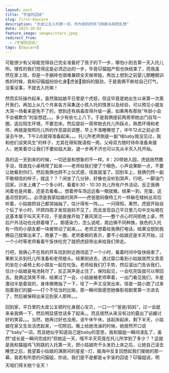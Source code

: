 ```yaml
---
layout: post
title: "宇宙的囚徒"
slug: first-daycare
description: "太皮公主入托第一天，作为爸妈的鸡飞狗跳与胡思乱想"
date: 2023-10-02
feature_image: images/stars.jpeg
redirect_from:
  - /宇宙的囚徒/
tags: [daycare]
---
```


可能很少有父母能觉得自己完全准备好了孩子的下一步，哪怕小到去第一天入托儿所。理性的我们觉得这是必须迈出的一步，毕竟🐱猫姐产假也快结束了，而我虽然在家上班，但是一手搬砖也很难兼顾全天候带娃。再加上想到之前婴儿期睡眠训练的时候，我和🐱猫姐纷纷化身🐯虎爸🐺狼妈的狠劲，于是我俩不断给自己打气，没事没事，不就去入托嘛！

然而实际操作起来，虽然我姑娘平日里是个虎妞，但这毕竟是她出生以来第一次离开我们，再加上从几个月来各方采集送小孩入托的情景以及经验，可以预见小朋友大哭一场看来是免不了的，想到还有病毒库得升级一遍，如果再有那些“年龄小会不会被欺负”的妄想症。。。多少有些七上八下。于是我俩提前两周带她出门自驾一圈，适应陌生环境，不要恋床。然后提前一周带她去托儿所踩点，熟悉环境和老师，再就是按照托儿所的作息提前调整，早上不准睡懒觉了，中午12点之前必须滚去午休，下午2点就得准备起来。。。托儿所老师倒是一副“啥baby我没见过，我和他们谈笑风生”的样子，尤其在得知我请假一周，父母双方随时待命准备来接人，她笑着😊让我们不要如临大敌，退一步再不济也可以先从半天入托开始。

真的这一天到来的时候，一切还是和想象的不一样。8：20带她入园，虎妞居然撒手没，径直找小桌椅爬了起来——老师给我们使了个眼色，小声说果断一点，不要让她看到你们，然后我俩也顾不上仪式感，径直就溜了。回到车上，我俩仍然一副不敢相信的样子，就这？？？闲坐了几分钟，好像也没听到哭声，行吧，一脚油门回家。沙发上瘫了一个多小时，看着9:30 - 10:30 托儿所有户外活动，反正我俩闲着也是闲着，还是去看看。。想着停车场远远看一眼就撤。结果一到，完蛋，这虽迟但到的。。必须是我家姑娘的哭声——虎爸狼妈像特工片一样躲在矮树丛背后听着，小姑娘把自己都哭抽抽了，估计得有一阵。。。一问得知，果然，虎妞开始自个玩了半小时，环顾四周才发现爸妈不见了，而且发现自己平日里几句中文吆喝在这基本属于叫天天不应，于是直接开始了暴风哭泣——整个点心时间拒绝上桌，然后户外活动也光顾着嚎了。。那感染力，怎么说呢，周边俩不同种族，肤色的入托有一阵的小朋友都一块被带动了起来。。。老师正想着给我俩打电话，结果没想到我俩自己就窜出来了。商量了一圈，老师委婉的表示，要不小姑娘还是半天开始，过一个小时等老师看着午饭快吃完了就把虎妞带出来给我们带走。

行吧，我俩心不在焉的开车找到附近商场逛了一个小时，看着时间中饭快结束了，果断又杀到托儿所准备和老师接头。结果刚进去，透过窗口看到小姑娘居然又乖乖的坐在小桌椅上和小朋友一起在吃饭。老师给我们打手势，然后溜出门告诉我们，估计小姑娘是电池耗尽了，反正哭声是止住了，保险起见，一会吃完饭就可以带回去。我俩这哭笑不得，结果过了一会，小姑娘被老师牵着，一出门看见我们，半是激动半是委屈的，身体微微抽了一下，哇了一声又没哭出来，径直一路小跑了过来抱着我们的腿——打个不恰当的比喻，那一瞬间我感觉她像影视剧里第一次进去了，然后被保释出来见到家人那样。。。

回到家，平日里的太皮公主顿时化身甜心宝贝，一口一个“爸爸/妈妈”，过一会就来亲我俩一下，然后明显感觉话多了起来。。而且居然从来没有过的露出了谄媚讨好的笑容。。。当然，她再讨好也没用，该午休午休，该起床起床，剩下半天，小姑娘在家又生龙活虎起来，一切照旧。晚上给她洗澡的时候，她居然开口说了“baby”一词，而且她似乎知道自己是baby的意思，我和猫姐一瞬间凌乱了，虽然“成长是一瞬间完成的”但她这一天，哦不半天究竟在托儿所学到了多少？？这就是我和猫姐鸡飞狗跳的入托第一天，把小姑娘吹干头发扔上床之后，让她自己滚去睡觉之后，我望着小姑娘的满房间的星星✨灯，脑海中反复回想起我们接她的那一幕，我若有所思的问猫姐，你说，我们是不是都是🛸宇宙的囚徒？🐱猫姐说，明天咱们得关她个全天！
